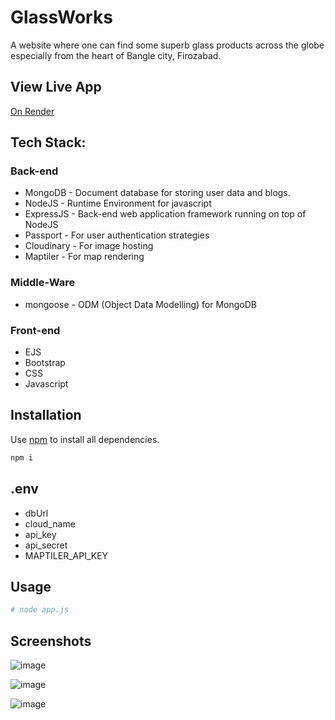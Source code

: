 # GlassWorks

A website where one can find some superb glass products across the globe especially from the heart of Bangle city, Firozabad.

## View Live App
[On Render](https://glassworks.onrender.com/)

## Tech Stack:
  ### Back-end
   * MongoDB - Document database for storing user data and blogs.
   * NodeJS - Runtime Environment for javascript
   * ExpressJS - Back-end web application framework running on top of NodeJS
   * Passport - For user authentication strategies
   * Cloudinary - For image hosting
   * Maptiler - For map rendering
  
  ### Middle-Ware 
   * mongoose - ODM (Object Data Modelling) for MongoDB
  
  ### Front-end
   * EJS
   * Bootstrap
   * CSS
   * Javascript

## Installation
Use [npm](https://mpmjs.com) to install all dependencies.

```bash
npm i
```

## .env
  * dbUrl
  * cloud_name
  * api_key
  * api_secret
  * MAPTILER_API_KEY


## Usage

```bash
# node app.js
```

## Screenshots

![image](https://user-images.githubusercontent.com/79042363/176440921-3fe5f726-ee04-4d15-b6a5-a6658fbdc292.png)

![image](https://user-images.githubusercontent.com/79042363/176442072-31ad3c4a-9b40-4601-81ad-492dceeb7af2.png)

![image](https://user-images.githubusercontent.com/79042363/176444812-efe7894d-538b-478e-8850-a6afd6caf810.png)







